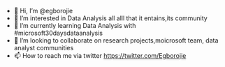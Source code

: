 - 👋 Hi, I’m @egborojie
- 👀 I’m interested in Data Analysis all alll that it entains,its community
- 🌱 I’m currently learning Data Analysis with #microsoft30daysdataanalysis 
- 💞️ I’m looking to collaborate on research projects,moicrosoft team, data analyst communities
- 📫 How to reach me via twitter https://twitter.com/Egborojie

<!---
egborojie/egborojie is a ✨ special ✨ repository because its `README.md` (this file) appears on your GitHub profile.
You can click the Preview link to take a look at your changes.
--->
